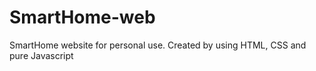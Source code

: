 # SmartHome-web
 
SmartHome website for personal use. Created by using HTML, CSS and pure Javascript 

